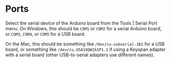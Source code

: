 # Ports


Select the serial device of the Arduino board from the Tools | Serial Port menu. On Windows, this should be `COM1` or `COM2` for a serial Arduino board, or `COM3`, `COM4`, or `COM5` for a USB board.

On the Mac, this should be something like `/dev/cu.usbserial-1B1` for a USB board, or something like `/dev/cu.USA19QW1b1P1.1` if using a Keyspan adapter with a serial board (other USB-to-serial adapters use different names).



